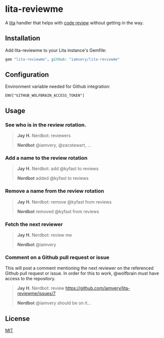 # lita-reviewme

A [lita](https://www.lita.io/) handler that helps with [code review](http://en.wikipedia.org/wiki/Code_review)
without getting in the way.

## Installation

Add lita-reviewme to your Lita instance's Gemfile:

``` ruby
gem "lita-reviewme", github: "iamvery/lita-reviewme"
```

## Configuration

Environment variable needed for Github integration:

```
ENV["GITHUB_WOLFBRAIN_ACCESS_TOKEN"]
```

## Usage

### See who is in the review rotation.

> **Jay H.** Nerdbot: reviewers
>
> **Nerdbot** @iamvery, @zacstewart, ...

### Add a name to the review rotation

> **Jay H.** Nerdbot: add @kyfast to reviews
>
> **Nerdbot** added @kyfast to reviews

### Remove a name from the review rotation

> **Jay H.** Nerdbot: remove @kyfast from reviews
>
> **Nerdbot** removed @kyfast from reviews

### Fetch the next reviewer

> **Jay H.** Nerdbot: review me
>
> **Nerdbot** @iamvery

### Comment on a Github pull request or issue
This will post a comment mentioning the next reviewer on the referenced Github
pull request or issue. In order for this to work, @wolfbrain must have access
to the repository.

> **Jay H.** Nerdbot: review https://github.com/iamvery/lita-reviewme/issues/7
>
> **Nerdbot** @iamvery should be on it...

## License

[MIT](http://opensource.org/licenses/MIT)
